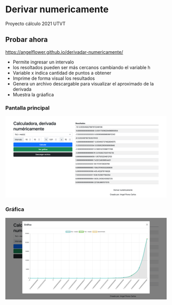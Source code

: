 # Derivar numericamente

Proyecto cálculo 2021 UTVT
## Probar ahora
https://angelflower.github.io/derivadar-numericamente/

- Permite ingresar un intervalo
- los resoltados pueden ser más cercanos cambiando el variable h
- Variable x indica cantidad de puntos a obtener
- Imprime de forma visual los resultados
- Genera un archivo descargable para visualizar el aproximado de la derivada
- Muestra la gráafica

### Pantalla principal
![Alt text](screenshots/inicio.png?raw=true "Inicio")
### Gráfica
![Alt text](screenshots/grafica.png?raw=true "Inicio")